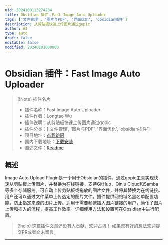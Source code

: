 ```yaml
---
uid: 2024100113274234
title: Obsidian 插件：Fast Image Auto Uploader
tags: ['文件管理', '图片与PDF', '界面优化', 'obsidian插件']
description: 从剪贴板快速上传图片通过gopic
author: AI
type: auto
draft: false
editable: false
modified: 20240101000000
---
```


# Obsidian 插件：Fast Image Auto Uploader

> [!Note] 插件名片
> - 插件名称：Fast Image Auto Uploader
> - 插件作者：Longtao Wu
> - 插件说明：从剪贴板快速上传图片通过gopic
> - 插件分类：['文件管理', '图片与PDF', '界面优化', 'obsidian插件']
> - 项目地址：[点我访问](https://github.com/eust-w/obsidian-image-auto-upload)
> - 国内下载地址：[下载安装](https://pkmer.cn/products/plugin/pluginMarket/?fast-image-upload)
> - 自述文件：[Readme](https://ghproxy.net/https://raw.githubusercontent.com/eust-w/obsidian-image-auto-upload/main/README.md)



## 概述

Image Auto Upload Plugin是一个用于Obsidian的插件，通过gopic工具实现快速从剪贴板上传图片，并替换为在线链接。支持GitHub、Qiniu Cloud和Samba等多个存储服务。可自动上传剪贴板或拖放的图片文件，并将其替换为在线链接。用户还可以通过文件菜单上传选定的图片文件。插件提供网络域名黑名单配置功能，防止指定来源的图片上传。适用于需要频繁插入图片链接的用户，简化了图片上传和插入的流程，提高工作效率。详细使用方法和设置可在Obsidian中进行配置。


> [!help] 
> 这篇插件文章还没有人贡献，欢迎占坑！
> 如果您有好的想法欢迎提交PR或者文末留言。
> 

---




